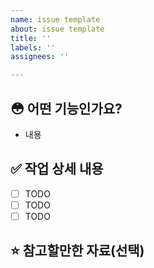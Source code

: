 ```yaml
---
name: issue template
about: issue template
title: ''
labels: ''
assignees: ''

---
```


## 😳 어떤 기능인가요?
- 내용

## ✅ 작업 상세 내용
- [ ] TODO
- [ ] TODO
- [ ] TODO

## ⭐ 참고할만한 자료(선택)
